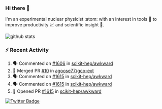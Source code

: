 ### Hi there 👋 

I'm an experimental nuclear physicist :atom: with an interest in tools :wrench: to improve productivity :chart_with_upwards_trend: and scientific insight :telescope:.

![github stats](https://github-readme-stats.vercel.app/api?username=agoose77&show_icons=true&hide_rank=true&hide_title=true&bg_color=30,e76445,904e95&text_color=efe3ec&icon_color=efe3ec)
<!--
**agoose77/agoose77** is a ✨ _special_ ✨ repository because its `README.md` (this file) appears on your GitHub profile.

Here are some ideas to get you started:

- 🔭 I’m currently working on ...
- 🌱 I’m currently learning ...
- 👯 I’m looking to collaborate on ...
- 🤔 I’m looking for help with ...
- 💬 Ask me about ...
- 📫 How to reach me: ...
- 😄 Pronouns: ...
- ⚡ Fun fact: ...
-->

### :zap: Recent Activity
<!--START_SECTION:activity-->
1. 🗣 Commented on [#1606](https://github.com/scikit-hep/awkward/issues/1606) in [scikit-hep/awkward](https://github.com/scikit-hep/awkward)
2. 🎉 Merged PR [#10](https://github.com/agoose77/gco-ext/pull/10) in [agoose77/gco-ext](https://github.com/agoose77/gco-ext)
3. 🗣 Commented on [#1615](https://github.com/scikit-hep/awkward/issues/1615) in [scikit-hep/awkward](https://github.com/scikit-hep/awkward)
4. 🗣 Commented on [#1615](https://github.com/scikit-hep/awkward/issues/1615) in [scikit-hep/awkward](https://github.com/scikit-hep/awkward)
5. 💪 Opened PR [#1615](https://github.com/scikit-hep/awkward/pull/1615) in [scikit-hep/awkward](https://github.com/scikit-hep/awkward)
<!--END_SECTION:activity-->


[![Twitter Badge](https://img.shields.io/twitter/follow/agoose77?style=flat-square&logo=Twitter&logoColor=white&color=cornflowerblue)](https://twitter.com/agoose77)
